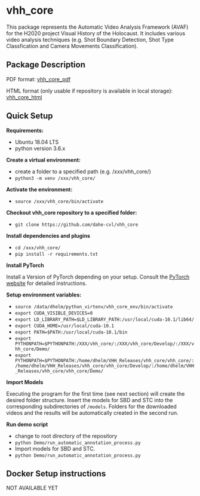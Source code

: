 # vhh_core

This package represents the Automatic Video Analysis Framework (AVAF) for the H2020 project Visual History of the 
Holocaust. It includes various video analysis techniques (e.g. Shot Boundary Detection, Shot Type Classfication and 
Camera Movements Classification).

## Package Description

PDF format: [vhh_core_pdf](https://github.com/dahe-cvl/vhh_core/blob/master/ApiSphinxDocumentation/build/latex/vhhcorepackageautomaticvideoanalysisframeworkvhh_core.pdf)
    
HTML format (only usable if repository is available in local storage): [vhh_core_html](https://github.com/dahe-cvl/vhh_core/blob/master/ApiSphinxDocumentation/build/html/index.html)

## Quick Setup

**Requirements:**

   * Ubuntu 18.04 LTS
   * python version 3.6.x

**Create a virtual environment:**

   * create a folder to a specified path (e.g. /xxx/vhh_core/)
   * ```python3 -m venv /xxx/vhh_core/```

**Activate the environment:**

   * ```source /xxx/vhh_core/bin/activate```

**Checkout vhh_core repository to a specified folder:**

   * ```git clone https://github.com/dahe-cvl/vhh_core```

**Install dependencies and plugins**

   * ```cd /xxx/vhh_core/```
   * ```pip install -r requirements.txt```
    
**Install PyTorch**

Install a Version of PyTorch depending on your setup. Consult the [PyTorch website](https://pytorch.org/get-started/locally/) for detailed instructions.

**Setup environment variables:**

   * ```source /data/dhelm/python_virtenv/vhh_core_env/bin/activate```
   * ```export CUDA_VISIBLE_DEVICES=0```
   * ```export LD_LIBRARY_PATH=$LD_LIBRARY_PATH:/usr/local/cuda-10.1/lib64/```
   * ```export CUDA_HOME=/usr/local/cuda-10.1```
   * ```export PATH=$PATH:/usr/local/cuda-10.1/bin```
   * ```export PYTHONPATH=$PYTHONPATH:/XXX/vhh_core/:/XXX/vhh_core/Develop/:/XXX/vhh_core/Demo/```
   * ```export PYTHONPATH=$PYTHONPATH:/home/dhelm/VHH_Releases/vhh_core/vhh_core/:/home/dhelm/VHH_Releases/vhh_core/vhh_core/Develop/:/home/dhelm/VHH_Releases/vhh_core/vhh_core/Demo/```
   
**Import Models**

Executing the program for the first time (see next section) will create the desired folder structure. Insert the models for SBD and STC into the corresponding subdirectories of ```/models```.
Folders for the downloaded videos and the results will be automatically created in the second run.
   
**Run demo script**

   * change to root directory of the repository
   * ```python Demo/run_automatic_annotation_process.py```
   * Import models for SBD and STC.
   * ```python Demo/run_automatic_annotation_process.py```

## Docker Setup instructions

NOT AVAILABLE YET